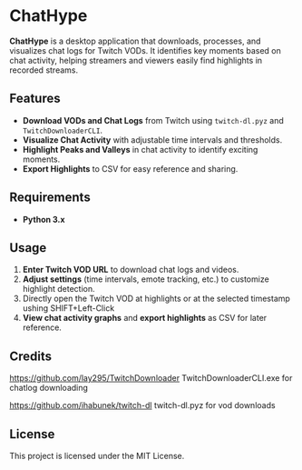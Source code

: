# ChatHype

**ChatHype** is a desktop application that downloads, processes, and visualizes chat logs for Twitch VODs. It identifies key moments based on chat activity, helping streamers and viewers easily find highlights in recorded streams.

## Features

- **Download VODs and Chat Logs** from Twitch using `twitch-dl.pyz` and `TwitchDownloaderCLI`.
- **Visualize Chat Activity** with adjustable time intervals and thresholds.
- **Highlight Peaks and Valleys** in chat activity to identify exciting moments.
- **Export Highlights** to CSV for easy reference and sharing.

## Requirements

- **Python 3.x**

## Usage

1. **Enter Twitch VOD URL** to download chat logs and videos.
2. **Adjust settings** (time intervals, emote tracking, etc.) to customize highlight detection.
3. Directly open the Twitch VOD at highlights or at the selected timestamp ushing SHIFT+Left-Click
4. **View chat activity graphs** and **export highlights** as CSV for later reference.

## Credits

https://github.com/lay295/TwitchDownloader TwitchDownloaderCLI.exe for chatlog downloading

https://github.com/ihabunek/twitch-dl twitch-dl.pyz for vod downloads

## License

This project is licensed under the MIT License.
